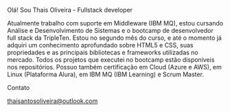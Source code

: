 Olá! Sou Thais Oliveira - Fullstack developer


Atualmente trabalho com suporte em Middleware (IBM MQ), estou cursando Análise e Desenvolvimento de Sistemas e o bootcamp de desenvolvedor full stack da TripleTen.
Estou no segundo mês do curso, e até o momento já adquiri um conhecimento aprofundado sobre HTML5 e CSS, suas propriedades e as principais bibliotecas e frameworks utilizadas no mercado. Todos os projetos que executei no bootcamp estão disponíveis nos repositórios.
Possuo também certificação em Cloud (Azure e AWS), em Linux (Plataforma Alura), em IBM MQ (IBM Learning) e Scrum Master.


Contato

thaisantosoliveira@outlook.com

